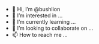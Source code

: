 - 👋 Hi, I’m @bushlion
- 👀 I’m interested in ...
- 🌱 I’m currently learning ...
- 💞️ I’m looking to collaborate on ...
- 📫 How to reach me ...

<!---
bushlion/bushlion is a ✨ special ✨ repository because its `README.md` (this file) appears on your GitHub profile.
You can click the Preview link to take a look at your changes.
--->

